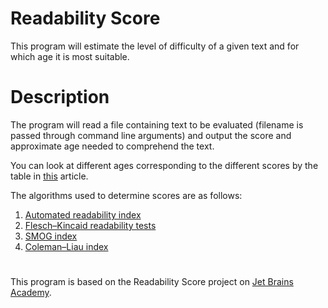 # Readability Score

This program will estimate the level of difficulty of a given text and for which age it is most suitable.

# Description

The program will read a file containing text to be evaluated (filename is passed through command line arguments) and output the score and approximate age needed to comprehend the text.

You can look at different ages corresponding to the different scores by the table in [this](https://en.wikipedia.org/wiki/Automated_readability_index) article.

The algorithms used to determine scores are as follows:
1. [Automated readability index](https://en.wikipedia.org/wiki/Automated_readability_index)
2. [Flesch–Kincaid readability tests](https://en.wikipedia.org/wiki/Flesch%E2%80%93Kincaid_readability_tests)
3. [SMOG index](https://en.wikipedia.org/wiki/SMOG)
4. [Coleman–Liau index](https://en.wikipedia.org/wiki/Coleman%E2%80%93Liau_index)

#
This program is based on the Readability Score project on [Jet Brains Academy](https://hyperskill.org).
